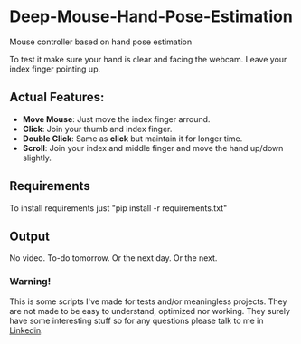 # Deep-Mouse-Hand-Pose-Estimation
Mouse controller based on hand pose estimation


To test it make sure your hand is clear and facing the webcam. Leave your index finger pointing up.


## Actual Features:
- **Move Mouse**: Just move the index finger arround.
- **Click**: Join your thumb and index finger.
- **Double Click**: Same as **click** but maintain it for longer time.
- **Scroll**: Join your index and middle finger and move the hand up/down slightly.


## Requirements
To install requirements just "pip install -r requirements.txt"

## Output

No video. To-do tomorrow. Or the next day. Or the next.



### Warning!
This is some scripts I've made for tests and/or meaningless projects. They are not made to be easy to understand, optimized nor working. They surely have some interesting stuff so for any questions please talk to me in [Linkedin](https://www.linkedin.com/in/diego-bonilla-salvador/).

